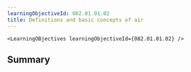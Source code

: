 ```yaml
---
learningObjectiveId: 082.01.01.02
title: Definitions and basic concepts of air
---
```


```tsx eval
<LearningOBjectives learningObjectiveId={082.01.01.02} />
```

## Summary
